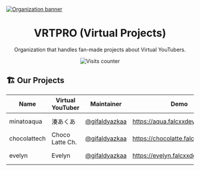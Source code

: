 [![Organization banner](https://cdn.upload.systems/uploads/Z6nQdJ7m.webp)](#)

<div align="center">

# VRTPRO (Virtual Projects)

Organization that handles fan-made projects about Virtual YouTubers.

![Visits counter](https://komarev.com/ghpvc/?username=vrtpro&color=48305E&style=for-the-badge&label=Visits)

</div>

## 🏗️ Our Projects

| Name         | Virtual YouTuber | Maintainer                                       | Demo                              | Stack                                                                                                                          | State                                                                                                                                                                                       |
| ------------ | ---------------- | ------------------------------------------------ | --------------------------------- | ------------------------------------------------------------------------------------------------------------------------------ | ------------------------------------------------------------------------------------------------------------------------------------------------------------------------------------------- |
| minatoaqua   | 湊あくあ         | [@gifaldyazkaa](https://github.com/gifaldyazkaa) | https://aqua.falcxxdev.cyou       | [![SvelteKit](https://img.shields.io/badge/svelte-FF3E00?style=for-the-badge&logo=svelte&color=black)](https://kit.svelte.dev) | ![State](https://img.shields.io/website.svg?url=https%3A%2F%2Faqua.falcxxdev.cyou&style=for-the-badge&label=state&logo=google-earth&logoColor=white&labelColor=black&up_color=238636)       |
| chocolattech | Choco Latte Ch.  | [@gifaldyazkaa](https://github.com/gifaldyazkaa) | https://chocolatte.falcxxdev.cyou | [![Nuxt 3](https://img.shields.io/badge/Nuxt%203-00DC82?style=for-the-badge&logo=nuxt.js&color=black)](https://nuxt.com)       | ![State](https://img.shields.io/website.svg?url=https%3A%2F%2Fchocolatte.falcxxdev.cyou&style=for-the-badge&label=state&logo=google-earth&logoColor=white&labelColor=black&up_color=238636) |
| evelyn       | Evelyn           | [@gifaldyazkaa](https://github.com/gifaldyazkaa) | https://evelyn.falcxxdev.cyou     | [![Vue.js](https://img.shields.io/badge/Vue.js-4FC08D?style=for-the-badge&logo=vue.js&color=black)](https://vuejs.org)         | ![State](https://img.shields.io/website.svg?url=https%3A%2F%2Fevelyn.falcxxdev.cyou&style=for-the-badge&label=state&logo=google-earth&logoColor=white&labelColor=black&up_color=238636)     |
